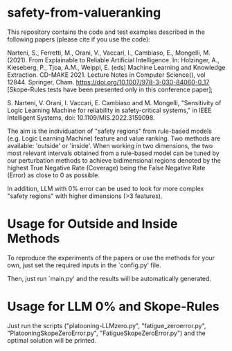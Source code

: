 # safety-from-valueranking
This repository contains the code and test examples described in the following papers (please cite if you use the code):

Narteni, S., Ferretti, M., Orani, V., Vaccari, I., Cambiaso, E., Mongelli, M. (2021). From Explainable to Reliable Artificial Intelligence. In: Holzinger, A., Kieseberg, P., Tjoa, A.M., Weippl, E. (eds) Machine Learning and Knowledge Extraction. CD-MAKE 2021. Lecture Notes in Computer Science(), vol 12844. Springer, Cham. https://doi.org/10.1007/978-3-030-84060-0_17 [Skope-Rules tests have been presented only in this conference paper];

S. Narteni, V. Orani, I. Vaccari, E. Cambiaso and M. Mongelli, "Sensitivity of Logic Learning Machine for reliability in safety-critical systems," in IEEE Intelligent Systems, doi: 10.1109/MIS.2022.3159098.



The aim is the individuation of "safety regions" from rule-based models (e.g. Logic Learning Machine) feature and value ranking. 
Two methods are available: 'outside' or 'inside'.
When working in two dimensions, the two most relevant intervals obtained from a rule-based model can be tuned by our perturbation methods to achieve bidimensional regions denoted by the highest True Negative Rate (Coverage) being the False Negative Rate (Error) as close to 0 as possible.

In addition, LLM with 0% error can be used to look for more complex "safety regions" with higher dimensions (>3 features).
# Usage for Outside and Inside Methods

To reproduce the experiments of the papers or use the methods for your own, just set the required inputs in the `config.py' file. 

Then, just run `main.py' and the results will be automatically generated.


# Usage for LLM 0% and Skope-Rules

Just run the scripts ("platooning-LLMzero.py", "fatigue_zeroerror.py", "PlatooningSkopeZeroError.py", "FatigueSkopeZeroError.py") and the optimal solution will be printed.
